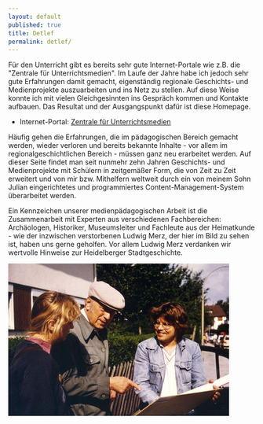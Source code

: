 ```yaml
---
layout: default
published: true
title: Detlef
permalink: detlef/
---
```


Für den Unterricht gibt es bereits sehr gute Internet-Portale wie z.B. die "Zentrale für Unterrichtsmedien". Im Laufe der Jahre habe ich jedoch sehr gute Erfahrungen damit gemacht, eigenständig regionale Geschichts- und Medienprojekte auszuarbeiten und ins Netz zu stellen. Auf diese Weise konnte ich mit vielen Gleichgesinnten ins Gespräch kommen und Kontakte aufbauen. Das Resultat und der Ausgangspunkt dafür ist diese Homepage.

- Internet-Portal: [Zentrale für Unterrichtsmedien](http://www.zum.de/)

Häufig gehen die Erfahrungen, die im pädagogischen Bereich gemacht werden, wieder verloren und bereits bekannte Inhalte - vor allem im regionalgeschichtlichen Bereich - müssen ganz neu erarbeitet werden. Auf dieser Seite findet man seit nunmehr zehn Jahren Geschichts- und Medienprojekte mit Schülern in zeitgemäßer Form, die von Zeit zu Zeit erweitert und von mir bzw. Mithelfern weltweit durch ein von meinem Sohn Julian eingerichtetes und programmiertes Content-Management-System überarbeitet werden.

Ein Kennzeichen unserer medienpädagogischen Arbeit ist die Zusammenarbeit mit Experten aus verschiedenen Fachbereichen: Archäologen, Historiker, Museumsleiter und Fachleute aus der Heimatkunde - wie der inzwischen verstorbenen Ludwig Merz, der hier im Bild zu sehen ist, haben uns gerne geholfen. Vor allem Ludwig Merz verdanken wir wertvolle Hinweise zur Heidelberger Stadtgeschichte.

![Ludwig-Merz--Detlef-Zeiler.jpg](/img/Ludwig-Merz--Detlef-Zeiler.jpg)
